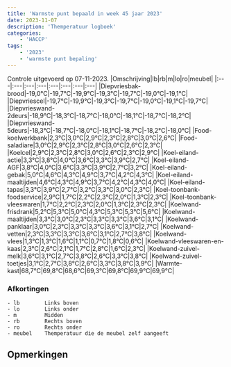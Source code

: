 ```yaml
---
title: 'Warmste punt bepaald in week 45 jaar 2023'
date: 2023-11-07
description: 'Themperatuur logboek'
categories:
    - 'HACCP'
tags:
    - '2023'
    - 'warmste punt bepaling'
---
```

Controle uitgevoerd op 07-11-2023.
|Omschrijving|lb|rb|m|lo|ro|meubel|
|:---|:---|:---|:---|:---|:---|:---|:---|
|Diepvriesbak-brood|-19,0°C|-19,7°C|-19,9°C|-19,3°C|-19,7°C|-19,0°C|-19,1°C|
|Diepvriescel|-19,7°C|-19,9°C|-19,3°C|-19,7°C|-19,0°C|-19,1°C|-19,7°C|
|Diepvrieswand-2deurs|-18,9°C|-18,3°C|-18,7°C|-18,0°C|-18,1°C|-18,7°C|-18,2°C|
|Diepvrieswand-5deurs|-18,3°C|-18,7°C|-18,0°C|-18,1°C|-18,7°C|-18,2°C|-18,0°C|
|Food-koelwerkbank|2,3°C|3,0°C|2,9°C|2,3°C|2,8°C|3,0°C|2,6°C|
|Food-saladiare|3,0°C|2,9°C|2,3°C|2,8°C|3,0°C|2,6°C|2,3°C|
|Koelcel|2,9°C|2,3°C|2,8°C|3,0°C|2,6°C|2,3°C|2,9°C|
|Koel-eiland-actie|3,3°C|3,8°C|4,0°C|3,6°C|3,3°C|3,9°C|2,7°C|
|Koel-eiland-AGF|3,8°C|4,0°C|3,6°C|3,3°C|3,9°C|2,7°C|3,2°C|
|Koel-eiland-gebak|5,0°C|4,6°C|4,3°C|4,9°C|3,7°C|4,2°C|4,3°C|
|Koel-eiland-maaltijden|4,6°C|4,3°C|4,9°C|3,7°C|4,2°C|4,3°C|4,0°C|
|Koel-eiland-tapas|3,3°C|3,9°C|2,7°C|3,2°C|3,3°C|3,0°C|2,3°C|
|Koel-toonbank-foodservice|2,9°C|1,7°C|2,2°C|2,3°C|2,0°C|1,3°C|2,3°C|
|Koel-toonbank-vleeswaren|1,7°C|2,2°C|2,3°C|2,0°C|1,3°C|2,3°C|2,3°C|
|Koelwand-frisdrank|5,2°C|5,3°C|5,0°C|4,3°C|5,3°C|5,3°C|5,6°C|
|Koelwand-maaltijden|3,3°C|3,0°C|2,3°C|3,3°C|3,3°C|3,6°C|3,1°C|
|Koelwand-panklaar|3,0°C|2,3°C|3,3°C|3,3°C|3,6°C|3,1°C|2,7°C|
|Koelwand-vetten|2,3°C|3,3°C|3,3°C|3,6°C|3,1°C|2,7°C|3,8°C|
|Koelwand-vlees|1,3°C|1,3°C|1,6°C|1,1°C|0,7°C|1,8°C|0,6°C|
|Koelwand-vleeswaren-en-kaas|2,3°C|2,6°C|2,1°C|1,7°C|2,8°C|1,6°C|2,3°C|
|Koelwand-zuivel-melk|3,6°C|3,1°C|2,7°C|3,8°C|2,6°C|3,3°C|3,8°C|
|Koelwand-zuivel-toetjes|3,1°C|2,7°C|3,8°C|2,6°C|3,3°C|3,8°C|3,9°C|
|Warmte-kast|68,7°C|69,8°C|68,6°C|69,3°C|69,8°C|69,9°C|69,9°C|

### Afkortingen
    - lb        Links boven
    - lo        Links onder
    - m         Midden
    - rb        Rechts boven
    - ro        Rechts onder
    - meubel    Themperatuur die de meubel zelf aangeeft

## Opmerkingen


